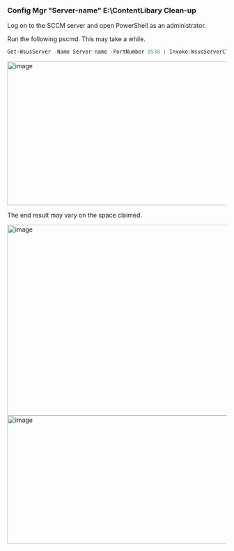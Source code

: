 ### Config Mgr "Server-name" E:\ContentLibary Clean-up

Log on to the SCCM server and open PowerShell as an administrator.

Run the following pscmd. This may take a while. 

```powershell
Get-WsusServer -Name Server-name -PortNumber 8530 | Invoke-WsusServerCleanup –CleanupObsoleteUpdates -CleanupUnneededContentFiles -CompressUpdates -DeclineExpiredUpdates -DeclineSupersededUpdates
```

<img width="1093" height="330" alt="image" src="https://github.com/user-attachments/assets/e3c7af35-d178-40b7-ba16-0a4932a60db1" />

The end result may vary on the space claimed.

<img width="1348" height="437" alt="image" src="https://github.com/user-attachments/assets/17e99391-c7e6-49bc-8e01-3cf6c8db1858" />

<img width="1668" height="295" alt="image" src="https://github.com/user-attachments/assets/289c32ae-de6f-4502-ac06-b5b6c3e1c22a" />

